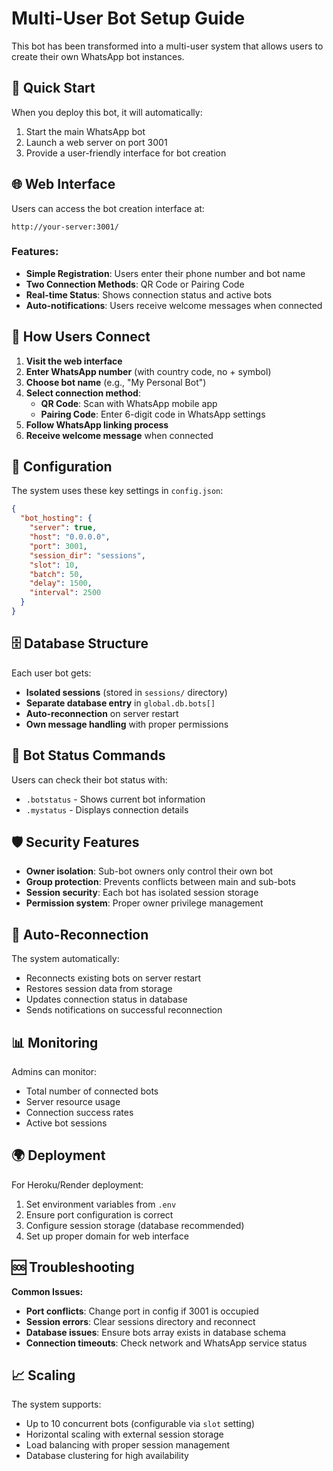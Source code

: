 # Multi-User Bot Setup Guide

This bot has been transformed into a multi-user system that allows users to create their own WhatsApp bot instances.

## 🚀 Quick Start

When you deploy this bot, it will automatically:
1. Start the main WhatsApp bot
2. Launch a web server on port 3001
3. Provide a user-friendly interface for bot creation

## 🌐 Web Interface

Users can access the bot creation interface at:
```
http://your-server:3001/
```

### Features:
- **Simple Registration**: Users enter their phone number and bot name
- **Two Connection Methods**: QR Code or Pairing Code
- **Real-time Status**: Shows connection status and active bots
- **Auto-notifications**: Users receive welcome messages when connected

## 📱 How Users Connect

1. **Visit the web interface**
2. **Enter WhatsApp number** (with country code, no + symbol)
3. **Choose bot name** (e.g., "My Personal Bot")
4. **Select connection method**:
   - **QR Code**: Scan with WhatsApp mobile app
   - **Pairing Code**: Enter 6-digit code in WhatsApp settings
5. **Follow WhatsApp linking process**
6. **Receive welcome message** when connected

## 🔧 Configuration

The system uses these key settings in `config.json`:

```json
{
  "bot_hosting": {
    "server": true,
    "host": "0.0.0.0", 
    "port": 3001,
    "session_dir": "sessions",
    "slot": 10,
    "batch": 50,
    "delay": 1500,
    "interval": 2500
  }
}
```

## 🗄️ Database Structure

Each user bot gets:
- **Isolated sessions** (stored in `sessions/` directory)
- **Separate database entry** in `global.db.bots[]`
- **Auto-reconnection** on server restart
- **Own message handling** with proper permissions

## 🚦 Bot Status Commands

Users can check their bot status with:
- `.botstatus` - Shows current bot information
- `.mystatus` - Displays connection details

## 🛡️ Security Features

- **Owner isolation**: Sub-bot owners only control their own bot
- **Group protection**: Prevents conflicts between main and sub-bots
- **Session security**: Each bot has isolated session storage
- **Permission system**: Proper owner privilege management

## 🔄 Auto-Reconnection

The system automatically:
- Reconnects existing bots on server restart
- Restores session data from storage
- Updates connection status in database
- Sends notifications on successful reconnection

## 📊 Monitoring

Admins can monitor:
- Total number of connected bots
- Server resource usage
- Connection success rates
- Active bot sessions

## 🌍 Deployment

For Heroku/Render deployment:
1. Set environment variables from `.env`
2. Ensure port configuration is correct
3. Configure session storage (database recommended)
4. Set up proper domain for web interface

## 🆘 Troubleshooting

**Common Issues:**
- **Port conflicts**: Change port in config if 3001 is occupied
- **Session errors**: Clear sessions directory and reconnect
- **Database issues**: Ensure bots array exists in database schema
- **Connection timeouts**: Check network and WhatsApp service status

## 📈 Scaling

The system supports:
- Up to 10 concurrent bots (configurable via `slot` setting)
- Horizontal scaling with external session storage
- Load balancing with proper session management
- Database clustering for high availability